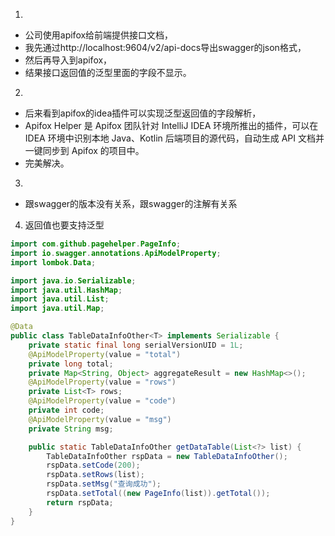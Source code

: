 1. 
  -  公司使用apifox给前端提供接口文档，
  -  我先通过http://localhost:9604/v2/api-docs导出swagger的json格式，
  -  然后再导入到apifox，
  -  结果接口返回值的泛型里面的字段不显示。
2. 
-  后来看到apifox的idea插件可以实现泛型返回值的字段解析，
-  Apifox Helper 是 Apifox 团队针对 IntelliJ IDEA 环境所推出的插件，可以在 IDEA 环境中识别本地 Java、Kotlin 后端项目的源代码，自动生成 API 文档并一键同步到 Apifox 的项目中。
-  完美解决。
3. 
-   跟swagger的版本没有关系，跟swagger的注解有关系
4. 返回值也要支持泛型
```java
import com.github.pagehelper.PageInfo;
import io.swagger.annotations.ApiModelProperty;
import lombok.Data;

import java.io.Serializable;
import java.util.HashMap;
import java.util.List;
import java.util.Map;

@Data
public class TableDataInfoOther<T> implements Serializable {
    private static final long serialVersionUID = 1L;
    @ApiModelProperty(value = "total")
    private long total;
    private Map<String, Object> aggregateResult = new HashMap<>();
    @ApiModelProperty(value = "rows")
    private List<T> rows;
    @ApiModelProperty(value = "code")
    private int code;
    @ApiModelProperty(value = "msg")
    private String msg;

    public static TableDataInfoOther getDataTable(List<?> list) {
        TableDataInfoOther rspData = new TableDataInfoOther();
        rspData.setCode(200);
        rspData.setRows(list);
        rspData.setMsg("查询成功");
        rspData.setTotal((new PageInfo(list)).getTotal());
        return rspData;
    }
}
```